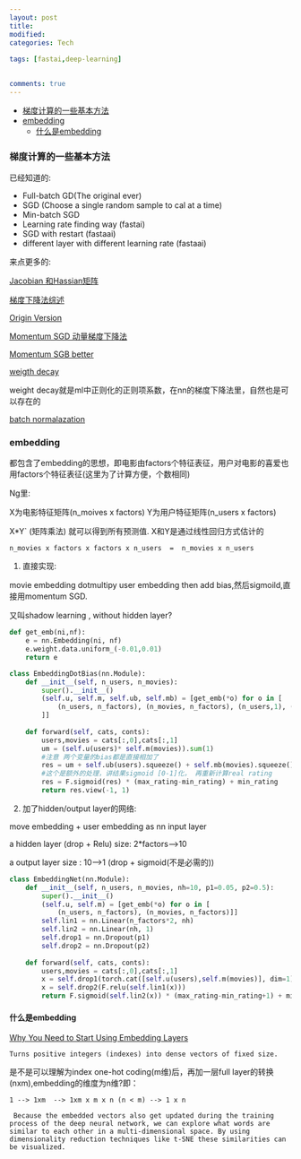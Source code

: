 ```yaml
---
layout: post
title:
modified:
categories: Tech
 
tags: [fastai,deep-learning]

  
comments: true
---
```



<!-- TOC -->

- [梯度计算的一些基本方法](#梯度计算的一些基本方法)
- [embedding](#embedding)
    - [什么是embedding](#什么是embedding)

<!-- /TOC -->


### 梯度计算的一些基本方法

已经知道的:

* Full-batch GD(The original ever)
* SGD (Choose a single random sample to cal at a time)
* Min-batch SGD 
* Learning rate finding way (fastai)
* SGD with restart (fastaai)
* different layer with different learning rate (fastaai)

来点更多的:

[Jacobian 和Hassian矩阵](http://jacoxu.com/jacobian%E7%9F%A9%E9%98%B5%E5%92%8Chessian%E7%9F%A9%E9%98%B5/)

[梯度下降法综述](https://blog.csdn.net/heyongluoyao8/article/details/52478715)

[Origin Version](https://arxiv.org/pdf/1609.04747.pdf?)

[Momentum SGD 动量梯度下降法](https://blog.csdn.net/yinruiyang94/article/details/77944338)

[Momentum SGB better](https://towardsdatascience.com/stochastic-gradient-descent-with-momentum-a84097641a5d)

[weigth decay](https://blog.csdn.net/amds123/article/details/69621688)

weight decay就是ml中正则化的正则项系数，在nn的梯度下降法里，自然也是可以存在的

[batch normalazation](https://blog.csdn.net/whitesilence/article/details/75667002)


### embedding

都包含了embedding的思想，即电影由factors个特征表征，用户对电影的喜爱也用factors个特征表征(这里为了计算方便，个数相同)

Ng里:

X为电影特征矩阵(n_moives x factors)
Y为用户特征矩阵(n_users x factors)

X*Y` (矩阵乘法) 就可以得到所有预测值. X和Y是通过线性回归方式估计的

```
n_movies x factors x factors x n_users  =  n_movies x n_users
```

1. 直接实现:

 movie embedding dotmultipy  user embedding then add  bias,然后sigmoild,直接用momentum SGD.

 又叫shadow learning , without hidden layer?

```python
def get_emb(ni,nf):
    e = nn.Embedding(ni, nf)
    e.weight.data.uniform_(-0.01,0.01)
    return e

class EmbeddingDotBias(nn.Module):
    def __init__(self, n_users, n_movies):
        super().__init__()
        (self.u, self.m, self.ub, self.mb) = [get_emb(*o) for o in [
            (n_users, n_factors), (n_movies, n_factors), (n_users,1), (n_movies,1)
        ]]
        
    def forward(self, cats, conts):
        users,movies = cats[:,0],cats[:,1]
        um = (self.u(users)* self.m(movies)).sum(1)
        #注意 两个变量的bias都是直接相加了
        res = um + self.ub(users).squeeze() + self.mb(movies).squeeze()
        #这个是额外的处理，讲结果sigmoid [0-1]化， 再重新计算real rating 
        res = F.sigmoid(res) * (max_rating-min_rating) + min_rating
        return res.view(-1, 1)

```

2. 加了hidden/output layer的网络:

move embedding + user embedding as nn input layer

a hidden layer (drop  + Relu)  size: 2*factors-->10

a output layer  size :  10-->1 (drop + sigmoid(不是必需的))

```python
class EmbeddingNet(nn.Module):
    def __init__(self, n_users, n_movies, nh=10, p1=0.05, p2=0.5):
        super().__init__()
        (self.u, self.m) = [get_emb(*o) for o in [
            (n_users, n_factors), (n_movies, n_factors)]]
        self.lin1 = nn.Linear(n_factors*2, nh)
        self.lin2 = nn.Linear(nh, 1)
        self.drop1 = nn.Dropout(p1)
        self.drop2 = nn.Dropout(p2)
        
    def forward(self, cats, conts):
        users,movies = cats[:,0],cats[:,1]
        x = self.drop1(torch.cat([self.u(users),self.m(movies)], dim=1))
        x = self.drop2(F.relu(self.lin1(x)))
        return F.sigmoid(self.lin2(x)) * (max_rating-min_rating+1) + min_rating-0.5
```

#### 什么是embedding

[Why You Need to Start Using Embedding Layers](https://towardsdatascience.com/deep-learning-4-embedding-layers-f9a02d55ac12)


```
Turns positive integers (indexes) into dense vectors of fixed size.
```

是不是可以理解为index one-hot coding(m维)后，再加一层full layer的转换(nxm),embedding的维度为n维?即：

```
1 --> 1xm  --> 1xm x m x n (n < m) --> 1 x n 
```

```
 Because the embedded vectors also get updated during the training process of the deep neural network, we can explore what words are similar to each other in a multi-dimensional space. By using dimensionality reduction techniques like t-SNE these similarities can be visualized.
```





